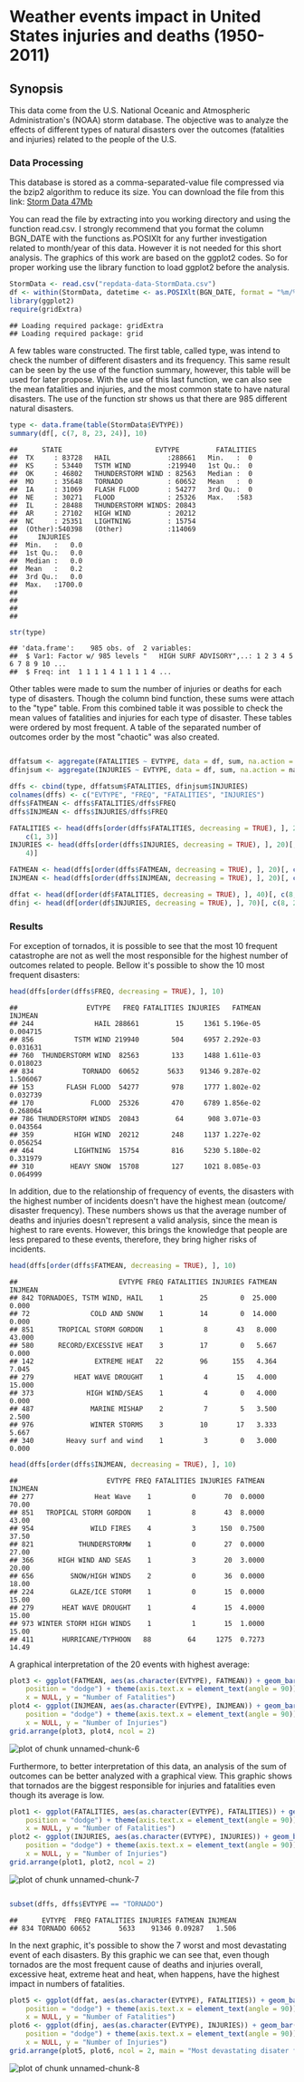 Weather events impact in United States injuries and deaths (1950-2011) 
========================================================

## Synopsis
This data come from the U.S. National Oceanic and Atmospheric Administration's (NOAA) storm database. The objective was to analyze the effects of different types of natural disasters over the outcomes (fatalities and injuries) related to the people of the U.S.

### Data Processing
This database is stored as a comma-separated-value file compressed via the bzip2 algorithm to reduce its size. You can download the file from this link: [Storm Data 47Mb](https://d396qusza40orc.cloudfront.net/repdata%2Fdata%2FStormData.csv.bz2)

You can read the file by extracting into you working directory and using the function read.csv.
I strongly recommend that you format the column BGN_DATE with the functions as.POSIXlt for any further investigation related to month/year of this data. However it is not needed for this short analysis.
The graphics of this work are based on the ggplot2 codes. So for proper working use the library function to load ggplot2 before the analysis.



```r
StormData <- read.csv("repdata-data-StormData.csv")
df <- within(StormData, datetime <- as.POSIXlt(BGN_DATE, format = "%m/%d/%Y"))
library(ggplot2)
require(gridExtra)
```

```
## Loading required package: gridExtra
## Loading required package: grid
```


A few tables ware constructed. The first table, called type, was intend to check the number of different disasters and its frequency. This same result can be seen by the use of the function summary, however, this table will be used for later propose. With the use of this last function, we can also see the mean fatalities and injuries, and the most common state to have natural disasters.
The use of the function str shows us that there are 985 different natural disasters.


```r
type <- data.frame(table(StormData$EVTYPE))
summary(df[, c(7, 8, 23, 24)], 10)
```

```
##      STATE                       EVTYPE         FATALITIES 
##  TX     : 83728   HAIL              :288661   Min.   :  0  
##  KS     : 53440   TSTM WIND         :219940   1st Qu.:  0  
##  OK     : 46802   THUNDERSTORM WIND : 82563   Median :  0  
##  MO     : 35648   TORNADO           : 60652   Mean   :  0  
##  IA     : 31069   FLASH FLOOD       : 54277   3rd Qu.:  0  
##  NE     : 30271   FLOOD             : 25326   Max.   :583  
##  IL     : 28488   THUNDERSTORM WINDS: 20843                
##  AR     : 27102   HIGH WIND         : 20212                
##  NC     : 25351   LIGHTNING         : 15754                
##  (Other):540398   (Other)           :114069                
##     INJURIES     
##  Min.   :   0.0  
##  1st Qu.:   0.0  
##  Median :   0.0  
##  Mean   :   0.2  
##  3rd Qu.:   0.0  
##  Max.   :1700.0  
##                  
##                  
##                  
## 
```

```r
str(type)
```

```
## 'data.frame':	985 obs. of  2 variables:
##  $ Var1: Factor w/ 985 levels "   HIGH SURF ADVISORY",..: 1 2 3 4 5 6 7 8 9 10 ...
##  $ Freq: int  1 1 1 1 4 1 1 1 1 4 ...
```


Other tables were made to sum the number of injuries or deaths for each type of disasters.
Though the column bind function, these sums were attach to the "type" table. From this combined table it was possible to check the mean values of fatalities and injuries for each type of disaster. These tables were ordered by most frequent.
A table of the separated number of outcomes order by the most "chaotic" was also created.


```r

dffatsum <- aggregate(FATALITIES ~ EVTYPE, data = df, sum, na.action = na.omit)
dfinjsum <- aggregate(INJURIES ~ EVTYPE, data = df, sum, na.action = na.omit)

dffs <- cbind(type, dffatsum$FATALITIES, dfinjsum$INJURIES)
colnames(dffs) <- c("EVTYPE", "FREQ", "FATALITIES", "INJURIES")
dffs$FATMEAN <- dffs$FATALITIES/dffs$FREQ
dffs$INJMEAN <- dffs$INJURIES/dffs$FREQ

FATALITIES <- head(dffs[order(dffs$FATALITIES, decreasing = TRUE), ], 20)[, 
    c(1, 3)]
INJURIES <- head(dffs[order(dffs$INJURIES, decreasing = TRUE), ], 20)[, c(1, 
    4)]

FATMEAN <- head(dffs[order(dffs$FATMEAN, decreasing = TRUE), ], 20)[, c(1, 5)]
INJMEAN <- head(dffs[order(dffs$INJMEAN, decreasing = TRUE), ], 20)[, c(1, 6)]

dffat <- head(df[order(df$FATALITIES, decreasing = TRUE), ], 40)[, c(8, 23)]
dfinj <- head(df[order(df$INJURIES, decreasing = TRUE), ], 70)[, c(8, 24)]
```


### Results
For exception of tornados, it is possible to see that the most 10 frequent catastrophe are not as well the most responsible for the highest number of outcomes related to people.
Bellow it's possible to show the 10 most frequent disasters:



```r
head(dffs[order(dffs$FREQ, decreasing = TRUE), ], 10)
```

```
##                 EVTYPE   FREQ FATALITIES INJURIES   FATMEAN  INJMEAN
## 244               HAIL 288661         15     1361 5.196e-05 0.004715
## 856          TSTM WIND 219940        504     6957 2.292e-03 0.031631
## 760  THUNDERSTORM WIND  82563        133     1488 1.611e-03 0.018023
## 834            TORNADO  60652       5633    91346 9.287e-02 1.506067
## 153        FLASH FLOOD  54277        978     1777 1.802e-02 0.032739
## 170              FLOOD  25326        470     6789 1.856e-02 0.268064
## 786 THUNDERSTORM WINDS  20843         64      908 3.071e-03 0.043564
## 359          HIGH WIND  20212        248     1137 1.227e-02 0.056254
## 464          LIGHTNING  15754        816     5230 5.180e-02 0.331979
## 310         HEAVY SNOW  15708        127     1021 8.085e-03 0.064999
```


In addition, due to the relationship of frequency of events, the disasters with the highest number of incidents doesn't have the highest mean (outcome/ disaster frequency). These numbers shows us that the average number of deaths and injuries doesn't represent a valid analysis, since the mean is highest to rare events. However, this brings the knowledge that people are less prepared to these events, therefore, they bring higher risks of incidents.

```r
head(dffs[order(dffs$FATMEAN, decreasing = TRUE), ], 10)
```

```
##                         EVTYPE FREQ FATALITIES INJURIES FATMEAN INJMEAN
## 842 TORNADOES, TSTM WIND, HAIL    1         25        0  25.000   0.000
## 72               COLD AND SNOW    1         14        0  14.000   0.000
## 851      TROPICAL STORM GORDON    1          8       43   8.000  43.000
## 580      RECORD/EXCESSIVE HEAT    3         17        0   5.667   0.000
## 142               EXTREME HEAT   22         96      155   4.364   7.045
## 279          HEAT WAVE DROUGHT    1          4       15   4.000  15.000
## 373             HIGH WIND/SEAS    1          4        0   4.000   0.000
## 487              MARINE MISHAP    2          7        5   3.500   2.500
## 976              WINTER STORMS    3         10       17   3.333   5.667
## 340        Heavy surf and wind    1          3        0   3.000   0.000
```

```r
head(dffs[order(dffs$INJMEAN, decreasing = TRUE), ], 10)
```

```
##                      EVTYPE FREQ FATALITIES INJURIES FATMEAN INJMEAN
## 277               Heat Wave    1          0       70  0.0000   70.00
## 851   TROPICAL STORM GORDON    1          8       43  8.0000   43.00
## 954              WILD FIRES    4          3      150  0.7500   37.50
## 821           THUNDERSTORMW    1          0       27  0.0000   27.00
## 366      HIGH WIND AND SEAS    1          3       20  3.0000   20.00
## 656         SNOW/HIGH WINDS    2          0       36  0.0000   18.00
## 224         GLAZE/ICE STORM    1          0       15  0.0000   15.00
## 279       HEAT WAVE DROUGHT    1          4       15  4.0000   15.00
## 973 WINTER STORM HIGH WINDS    1          1       15  1.0000   15.00
## 411       HURRICANE/TYPHOON   88         64     1275  0.7273   14.49
```

A graphical interpretation of the 20 events with highest average:

```r
plot3 <- ggplot(FATMEAN, aes(as.character(EVTYPE), FATMEAN)) + geom_bar(stat = "identity", 
    position = "dodge") + theme(axis.text.x = element_text(angle = 90)) + labs(title = "Top 20 disasters with most number of deaths per event", 
    x = NULL, y = "Number of Fatalities")
plot4 <- ggplot(INJMEAN, aes(as.character(EVTYPE), INJMEAN)) + geom_bar(stat = "identity", 
    position = "dodge") + theme(axis.text.x = element_text(angle = 90)) + labs(title = "Top 20 disasters with most number of injuries per event", 
    x = NULL, y = "Number of Injuries")
grid.arrange(plot3, plot4, ncol = 2)
```

![plot of chunk unnamed-chunk-6](figure/unnamed-chunk-6.png) 


Furthermore, to better interpretation of this data, an analysis of the sum of outcomes can be better analyzed with a graphical view. This graphic shows that tornados are the biggest responsible for injuries and fatalities even though its average is low.

```r
plot1 <- ggplot(FATALITIES, aes(as.character(EVTYPE), FATALITIES)) + geom_bar(stat = "identity", 
    position = "dodge") + theme(axis.text.x = element_text(angle = 90)) + labs(title = "Top 20 disasters with most number of deaths", 
    x = NULL, y = "Number of Fatalities")
plot2 <- ggplot(INJURIES, aes(as.character(EVTYPE), INJURIES)) + geom_bar(stat = "identity", 
    position = "dodge") + theme(axis.text.x = element_text(angle = 90)) + labs(title = "Top 20 disasters with most number of injuries", 
    x = NULL, y = "Number of Injuries")
grid.arrange(plot1, plot2, ncol = 2)
```

![plot of chunk unnamed-chunk-7](figure/unnamed-chunk-7.png) 

```r

subset(dffs, dffs$EVTYPE == "TORNADO")
```

```
##      EVTYPE  FREQ FATALITIES INJURIES FATMEAN INJMEAN
## 834 TORNADO 60652       5633    91346 0.09287   1.506
```


In the next graphic, it's possible to show the 7 worst and most devastating event of each disasters.
By this graphic we can see that, even though tornados are the most frequent cause of deaths and injuries overall, excessive heat, extreme heat and heat, when happens, have the highest impact in numbers of fatalities.


```r
plot5 <- ggplot(dffat, aes(as.character(EVTYPE), FATALITIES)) + geom_bar(stat = "identity", 
    position = "dodge") + theme(axis.text.x = element_text(angle = 90)) + labs(title = NULL, 
    x = NULL, y = "Number of Fatalities")
plot6 <- ggplot(dfinj, aes(as.character(EVTYPE), INJURIES)) + geom_bar(stat = "identity", 
    position = "dodge") + theme(axis.text.x = element_text(angle = 90)) + labs(title = NULL, 
    x = NULL, y = "Number of Injuries")
grid.arrange(plot5, plot6, ncol = 2, main = "Most devastating disater for the worst 7 types of events")
```

![plot of chunk unnamed-chunk-8](figure/unnamed-chunk-8.png) 


